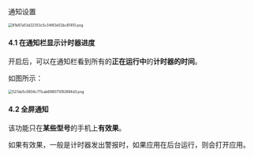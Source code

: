 通知设置

<img src="https://gd-hbimg.huaban.com/59c0fb9651fc42b9953087f97a5ae574ae6a6b71ffe1-YoiV4S" alt="81b87a53d22353c5c34f63e52bc81410.png" style="zoom:50%;" />

#### 4.1 在通知栏显示计时器进度

开启后，可以在通知栏看到所有的**正在运行中**的**计时器的时间**。

如图所示：

<img src="https://gd-hbimg.huaban.com/9b032e1a5f24a5404b01e48d7b7331254283dbeb17ff3-oYPcRm" alt="527ab5c0804c711cab698071092694d3.png" style="zoom:50%;" />

#### 4.2 全屏通知

该功能只在**某些型号**的手机上**有效果**。

如果有效果，一般是计时器发出警报时，如果应用在后台运行，则会打开应用。